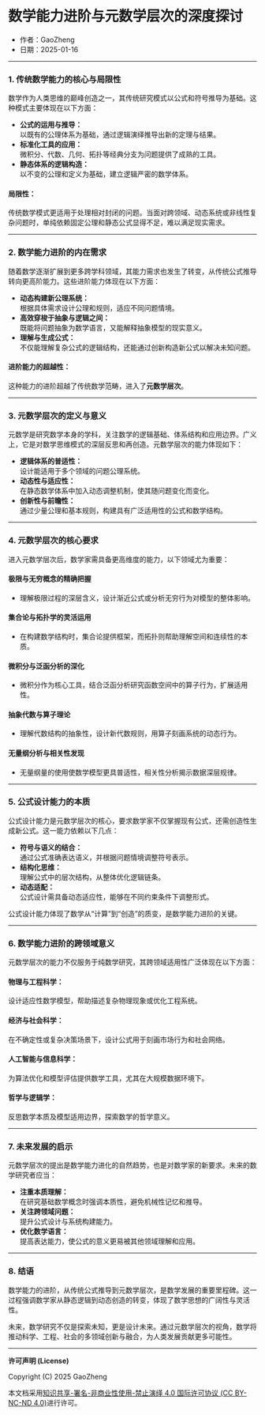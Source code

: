# **数学能力进阶与元数学层次的深度探讨**

- 作者：GaoZheng
- 日期：2025-01-16

---

### **1. 传统数学能力的核心与局限性**

数学作为人类思维的巅峰创造之一，其传统研究模式以公式和符号推导为基础。这种模式主要体现在以下方面：

- **公式的运用与推导：**  
  以既有的公理体系为基础，通过逻辑演绎推导出新的定理与结果。
- **标准化工具的应用：**  
  微积分、代数、几何、拓扑等经典分支为问题提供了成熟的工具。
- **静态体系的逻辑构造：**  
  以不变的公理和定义为基础，建立逻辑严密的数学体系。

#### **局限性：**  
传统数学模式更适用于处理相对封闭的问题。当面对跨领域、动态系统或非线性复杂问题时，单纯依赖固定公理和静态公式显得不足，难以满足现实需求。

---

### **2. 数学能力进阶的内在需求**

随着数学逐渐扩展到更多跨学科领域，其能力需求也发生了转变，从传统公式推导转向更高阶能力。这些进阶能力体现在以下方面：

- **动态构建新公理系统：**  
  根据具体需求设计公理和规则，适应不同问题情境。
- **高效穿梭于抽象与逻辑之间：**  
  既能将问题抽象为数学语言，又能解释抽象模型的现实意义。
- **理解与生成公式：**  
  不仅能理解复杂公式的逻辑结构，还能通过创新构造新公式以解决未知问题。

#### **进阶能力的超越性：**  
这种能力的进阶超越了传统数学范畴，进入了**元数学层次**。

---

### **3. 元数学层次的定义与意义**

元数学是研究数学本身的学科，关注数学的逻辑基础、体系结构和应用边界。广义上，它是对数学思维模式的深层反思和再创造。元数学层次的能力体现如下：

- **逻辑体系的普适性：**  
  设计能适用于多个领域的问题公理系统。
- **动态性与适应性：**  
  在静态数学体系中加入动态调整机制，使其随问题变化而变化。
- **创新性与前瞻性：**  
  通过少量公理和基本规则，构建具有广泛适用性的公式和数学结构。

---

### **4. 元数学层次的核心要求**

进入元数学层次后，数学家需具备更高维度的能力，以下领域尤为重要：

#### **极限与无穷概念的精确把握**
- 理解极限过程的深层含义，设计渐近公式或分析无穷行为对模型的整体影响。

#### **集合论与拓扑学的灵活运用**
- 在构建数学结构时，集合论提供框架，而拓扑则帮助理解空间和连续性的本质。

#### **微积分与泛函分析的深化**
- 微积分作为核心工具，结合泛函分析研究函数空间中的算子行为，扩展适用性。

#### **抽象代数与算子理论**
- 理解代数结构的抽象性，设计新代数规则，用算子刻画系统的动态行为。

#### **无量纲分析与相关性发现**
- 无量纲量的使用使数学模型更具普适性，相关性分析揭示数据深层规律。

---

### **5. 公式设计能力的本质**

公式设计能力是元数学层次的核心，要求数学家不仅掌握现有公式，还需创造性生成新公式。这一能力依赖以下几点：

- **符号与语义的结合：**  
  通过公式准确表达语义，并根据问题情境调整符号表示。
- **结构化思维：**  
  理解公式中的层次结构，从整体优化逻辑链条。
- **动态适配：**  
  公式设计需具备动态适应性，能够在不同约束条件下调整形式。

公式设计能力体现了数学从“计算”到“创造”的质变，是数学能力进阶的关键。

---

### **6. 数学能力进阶的跨领域意义**

元数学层次的能力不仅服务于纯数学研究，其跨领域适用性广泛体现在以下方面：

#### **物理与工程科学：**
设计适应性数学模型，帮助描述复杂物理现象或优化工程系统。

#### **经济与社会科学：**
在不确定性或复杂决策场景下，设计公式用于刻画市场行为和社会网络。

#### **人工智能与信息科学：**
为算法优化和模型评估提供数学工具，尤其在大规模数据环境下。

#### **哲学与逻辑学：**
反思数学本质及模型适用边界，探索数学的哲学意义。

---

### **7. 未来发展的启示**

元数学层次的提出是数学能力进化的自然趋势，也是对数学家的新要求。未来的数学研究者应当：

- **注重本质理解：**  
  在研究基础数学概念时强调本质性，避免机械性记忆和推导。
- **关注跨领域问题：**  
  提升公式设计与系统构建能力。
- **优化数学语言：**  
  提高表达能力，使公式的意义更易被其他领域理解和应用。

---

### **8. 结语**

数学能力的进阶，从传统公式推导到元数学层次，是数学发展的重要里程碑。这一过程强调数学家从静态逻辑到动态创造的转变，体现了数学思想的广阔性与灵活性。

未来，数学研究不仅是探索未知，更是设计未来。通过元数学层次的视角，数学将推动科学、工程、社会的多领域创新与融合，为人类发展贡献更多可能性。

---

**许可声明 (License)**

Copyright (C) 2025 GaoZheng 

本文档采用[知识共享-署名-非商业性使用-禁止演绎 4.0 国际许可协议 (CC BY-NC-ND 4.0)](https://creativecommons.org/licenses/by-nc-nd/4.0/deed.zh-Hans)进行许可。
